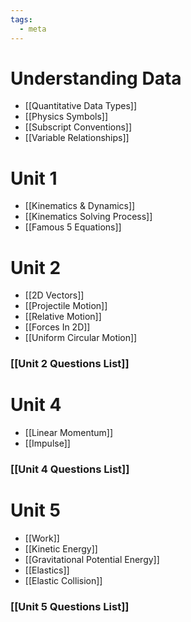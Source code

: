 ```yaml
---
tags:
  - meta
---
```

# Understanding Data
- [[Quantitative Data Types]]
- [[Physics Symbols]]
- [[Subscript Conventions]]
- [[Variable Relationships]]
# Unit 1
- [[Kinematics & Dynamics]]
- [[Kinematics Solving Process]]
- [[Famous 5 Equations]]
# Unit 2
- [[2D Vectors]]
- [[Projectile Motion]]
- [[Relative Motion]]
- [[Forces In 2D]]
- [[Uniform Circular Motion]]
### [[Unit 2 Questions List]]
# Unit 4
- [[Linear Momentum]]
- [[Impulse]]
### [[Unit 4 Questions List]]
# Unit 5
- [[Work]]
- [[Kinetic Energy]]
- [[Gravitational Potential Energy]]
- [[Elastics]]
- [[Elastic Collision]]
### [[Unit 5 Questions List]]